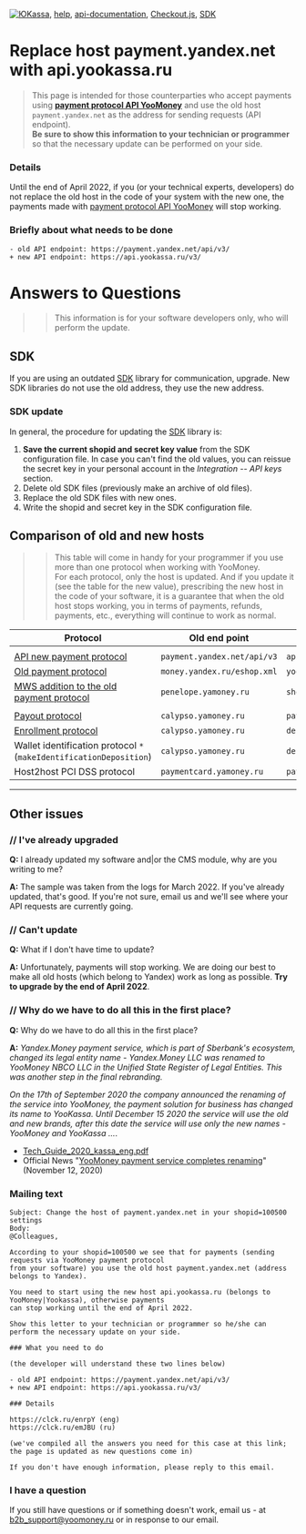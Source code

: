 [![ЮKassa](/i/yookassalogo.png)](https://yookassa.ru/en/), [help](https://yookassa.ru/docs/support?lang=en), [api-documentation](https://yookassa.ru/en/developers), [Checkout.js](https://yookassa.ru/en/developers/payment-acceptance/integration-scenarios/checkout-js/basics), [SDK](https://yookassa.ru/en/developers/using-api/using-sdks)

# Replace host payment.yandex.net with api.yookassa.ru

> This page is intended for those counterparties who accept payments using **[payment protocol API YooMoney](https://yookassa.ru/en/developers/using-api/interaction-format)** and use the old host `payment.yandex.net` as the address for sending requests (API endpoint).  
> **Be sure to show this information to your technician or programmer** so that the necessary update can be performed on your side.

 ### Details
 
 Until the end of April 2022, if you (or your technical experts, developers) do not replace the old host in the code of your system with the new one, the payments made with [payment protocol API YooMoney](https://yookassa.ru/en/developers/using-api/interaction-format) will stop working.
 
### Briefly about what needs to be done
```
- old API endpoint: https://payment.yandex.net/api/v3/
+ new API endpoint: https://api.yookassa.ru/v3/
```

# Answers to Questions

>> This information is for your software developers only, who will perform the update.

## SDK

If you are using an outdated [SDK](https://yookassa.ru/en/developers/using-api/using-sdks) library for communication, upgrade. New SDK libraries do not use the old address, they use the new address. 

### SDK update 

In general, the procedure for updating the [SDK](https://yookassa.ru/en/developers/using-api/using-sdks) library is:

1. **Save the current shopid and secret key value** from the SDK configuration file. In case you can't find the old values, you can reissue the secret key in your personal account in the *Integration -- API keys* section.
2. Delete old SDK files (previously make an archive of old files).
3. Replace the old SDK files with new ones.
4. Write the shopid and secret key in the SDK configuration file.

## Comparison of old and new hosts

>> This table will come in handy for your programmer if you use more than one protocol when working with YooMoney.  
>> For each protocol, only the host is updated. And if you update it (see the table for the new value), prescribing the new host in the code of your software, it is a guarantee that when the old host stops working, you in terms of payments, refunds, payments, etc., everything will continue to work as normal.

| Protocol | Old end point | New end point |
| -------- | ----------- | ---------- |
|  |
| [API new payment protocol](https://yookassa.ru/en/developers/using-api/interaction-format) | `payment.yandex.net/api/v3` | `api.yookassa.ru/v3/` |
| [Old payment protocol](https://yookassa.ru/docs/payment-solution/payment-process/basics#merchant-scenario-http) | `money.yandex.ru/eshop.xml` | `yoomoney.ru/eshop.xml`
| [MWS addition to the old payment protocol](https://yookassa.ru/docs/payment-solution/payment-management/basics) | `penelope.yamoney.ru` | `shop.yookassa.ru` |
|  |
| [Payout protocol](https://yookassa.ru/docs/payouts) | `calypso.yamoney.ru` | `payouts.yookassa.ru` |
| [Enrollment protocol](https://yoomoney.ru/docs/depositions) | `calypso.yamoney.ru` | `deposit.yoomoney.ru` |
| Wallet identification protocol `*` (`makeIdentificationDeposition`) | `calypso.yamoney.ru` | `deposit.yoomoney.ru` |
|Host2host PCI DSS protocol | `paymentcard.yamoney.ru` | `paymentcard.yoomoney.ru` | 

---

## Other issues

### // I've already upgraded

**Q:** I already updated my software and|or the CMS module, why are you writing to me?

**A:** The sample was taken from the logs for March 2022. If you've already updated, that's good. If you're not sure, email us and we'll see where your API requests are currently going.

### // Can't update

**Q:** What if I don't have time to update?

**A:** Unfortunately, payments will stop working. We are doing our best to make all old hosts (which belong to Yandex) work as long as possible. **Try to upgrade by the end of April 2022**.

### // Why do we have to do all this in the first place?

**Q:** Why do we have to do all this in the first place?

**A:** *Yandex.Money payment service, which is part of Sberbank's ecosystem, changed its legal entity name - Yandex.Money LLC was renamed to YooMoney NBCO LLC in the Unified State Register of Legal Entities. This was another step in the final rebranding.*

*On the 17th of September 2020 the company announced the renaming of the service into YooMoney, the payment solution for business has changed its name to YooKassa. Until December 15 2020 the service will use the old and new brands, after this date the service will use only the new names - YooMoney and YooKassa ...*.

* [Tech_Guide_2020_kassa_eng.pdf](https://yoomoney.ru/i/html-letters/Tech_Guide_2020_kassa_eng.pdf)
* Official News "[YooMoney payment service completes renaming](https://yoomoney.ru/page?id=536896&lang=en)" (November 12, 2020)

### Mailing text

```
Subject: Change the host of payment.yandex.net in your shopid=100500 settings
Body:
@Colleagues,

According to your shopid=100500 we see that for payments (sending requests via YooMoney payment protocol 
from your software) you use the old host payment.yandex.net (address belongs to Yandex).

You need to start using the new host api.yookassa.ru (belongs to YooMoney|Yookassa), otherwise payments 
can stop working until the end of April 2022.

Show this letter to your technician or programmer so he/she can perform the necessary update on your side.

### What you need to do

(the developer will understand these two lines below)

- old API endpoint: https://payment.yandex.net/api/v3/
+ new API endpoint: https://api.yookassa.ru/v3/

### Details

https://clck.ru/enrpY (eng)
https://clck.ru/emJBU (ru)

(we've compiled all the answers you need for this case at this link; the page is updated as new questions come in) 

If you don't have enough information, please reply to this email.
```

### I have a question

If you still have questions or if something doesn't work, email us - at b2b_support@yoomoney.ru or in response to our email.

